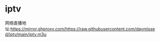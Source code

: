# iptv

网络直播地址:https://mirror.ghproxy.com/https://raw.githubusercontent.com/daymissed/iptv/main/iptv.m3u
